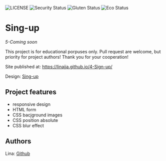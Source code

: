 ![LICENSE](https://img.shields.io/badge/license-MIT-blue.svg?style=flat-square)
![Security Status](https://img.shields.io/security-headers?label=Security&url=https%3A%2F%2Fgithub.com&style=flat-square)
![Gluten Status](https://img.shields.io/badge/Gluten-Free-green.svg)
![Eco Status](https://img.shields.io/badge/ECO-Friendly-green.svg)

# Sing-up

_5-Coming soon_

This project is for educational porpuses only. Pull request are welcome, but priority for project authors! Thank you for your cooperation!

Site published at: https://linajja.github.io/4-Sign-up/

Design: [Sing-up](https://cdn.discordapp.com/attachments/850245533838868480/850246368214908970/day1dr.png)

## Project features

- responsive design
- HTML form
- CSS bacjground images
- CSS position absolute
- CSS blur effect

## Authors

Lina: [Github](https://github.com/linajja)